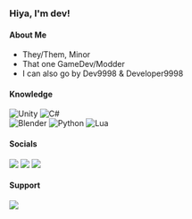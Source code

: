 ### Hiya, I'm dev!
#### About Me
  - They/Them, Minor
  - That one GameDev/Modder
  - I can also go by Dev9998 & Developer9998

#### Knowledge
![Unity](https://img.shields.io/badge/unity-%23000000.svg?style=for-the-badge&logo=unity&logoColor=white) 
![C#](https://img.shields.io/badge/c%23-%23239120.svg?style=for-the-badge&logo=c-sharp&logoColor=white)<br>
![Blender](https://img.shields.io/badge/blender-%23F5792A.svg?style=for-the-badge&logo=blender&logoColor=white) 
![Python](https://img.shields.io/badge/python-3670A0?style=for-the-badge&logo=python&logoColor=ffdd54)
![Lua](https://img.shields.io/badge/lua-%232C2D72.svg?style=for-the-badge&logo=lua&logoColor=white)

#### Socials
<a href="https://www.youtube.com/@developer9998">
  <img src="https://img.shields.io/badge/YouTube-%23FF0000.svg?style=for-the-badge&logo=YouTube&logoColor=white"></a>
<a href="https://discord.com/invite/dev9998">
  <img src="https://img.shields.io/badge/Discord-%235865F2.svg?style=for-the-badge&logo=discord&logoColor=white"></a>
<a href="https://github.com/developer9998/">
  <img src="https://img.shields.io/badge/github-%23121011.svg?style=for-the-badge&logo=github&logoColor=white"></a>
  
#### Support
<a href="https://www.patreon.com/user?u=77413272">
  <img src="https://img.shields.io/badge/Patreon-F96854?style=for-the-badge&logo=patreon&logoColor=white"></a>
  
